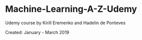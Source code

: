 # Machine-Learning-A-Z-Udemy
Udemy course by Kirill Eremenko and Hadelin de Ponteves

Created: January - March 2019 
